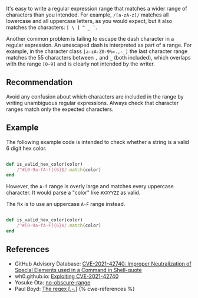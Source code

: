 It's easy to write a regular expression range that matches a wider range of characters than you intended. For example, `/[a-zA-z]/` matches all lowercase and all uppercase letters, as you would expect, but it also matches the characters: `` [ \ ] ^ _ ` ``.

Another common problem is failing to escape the dash character in a regular expression. An unescaped dash is interpreted as part of a range. For example, in the character class `[a-zA-Z0-9%=.,-_]` the last character range matches the 55 characters between `,` and `_` (both included), which overlaps with the range `[0-9]` and is clearly not intended by the writer.


## Recommendation
Avoid any confusion about which characters are included in the range by writing unambiguous regular expressions. Always check that character ranges match only the expected characters.


## Example
The following example code is intended to check whether a string is a valid 6 digit hex color.

```ruby

def is_valid_hex_color(color)
    /^#[0-9a-fA-f]{6}$/.match(color)
end

```
However, the `A-f` range is overly large and matches every uppercase character. It would parse a "color" like `#XXYYZZ` as valid.

The fix is to use an uppercase `A-F` range instead.

```ruby

def is_valid_hex_color(color)
    /^#[0-9a-fA-F]{6}$/.match(color)
end

```

## References
* GitHub Advisory Database: [CVE-2021-42740: Improper Neutralization of Special Elements used in a Command in Shell-quote](https://github.com/advisories/GHSA-g4rg-993r-mgx7)
* wh0.github.io: [Exploiting CVE-2021-42740](https://wh0.github.io/2021/10/28/shell-quote-rce-exploiting.html)
* Yosuke Ota: [no-obscure-range](https://ota-meshi.github.io/eslint-plugin-regexp/rules/no-obscure-range.html)
* Paul Boyd: [The regex \[,-.\]](https://pboyd.io/posts/comma-dash-dot/)
{% cwe-references %}
